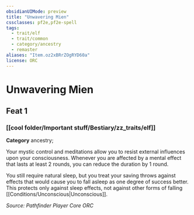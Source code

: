 ```yaml
---
obsidianUIMode: preview
title: "Unwavering Mien"
cssclasses: pf2e,pf2e-spell
tags:
  - trait/elf
  - trait/common
  - category/ancestry
  - remaster
aliases: "Item.oz2xBRrZOgRYD60a"
license: ORC
---
```

# Unwavering Mien
## Feat 1
### [[cool folder/Important stuff/Bestiary/zz_traits/elf]]

**Category** ancestry; 




Your mystic control and meditations allow you to resist external influences upon your consciousness. Whenever you are affected by a mental effect that lasts at least 2 rounds, you can reduce the duration by 1 round.

You still require natural sleep, but you treat your saving throws against effects that would cause you to fall asleep as one degree of success better. This protects only against sleep effects, not against other forms of falling [[Conditions/Unconscious|Unconscious]].

*Source: Pathfinder Player Core*
*ORC*